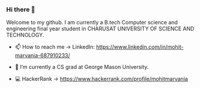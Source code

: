 ### Hi there 👋
Welcome to my github. I am currently a B.tech Computer science and engineering final year student in CHARUSAT UNIVERSITY OF SCIENCE AND TECHNOLOGY.

- 📫 How to reach me -> LinkedIn: https://www.linkedin.com/in/mohit-marvania-687910233/

- 🔭 I’m currently a CS grad at George Mason University.


- 💻 HackerRank -> https://www.hackerrank.com/profile/mohitmarvania

<!--
**mohitmarvania/mohitmarvania** is a ✨ _special_ ✨ repository because its `README.md` (this file) appears on your GitHub profile.

Here are some ideas to get you started:

- 🔭 I’m currently a student in CHARUSAT UNIVERSITY OF SCIENCE AND TECHNOLOGY
- 🌱 I’m currently learning ...
- 👯 I’m looking to collaborate on ...
- 🤔 I’m looking for help with ...
- 💬 Ask me about ...
- 📫 How to reach me: ...
- 😄 Pronouns: ...
- ⚡ Fun fact: ...
-->
